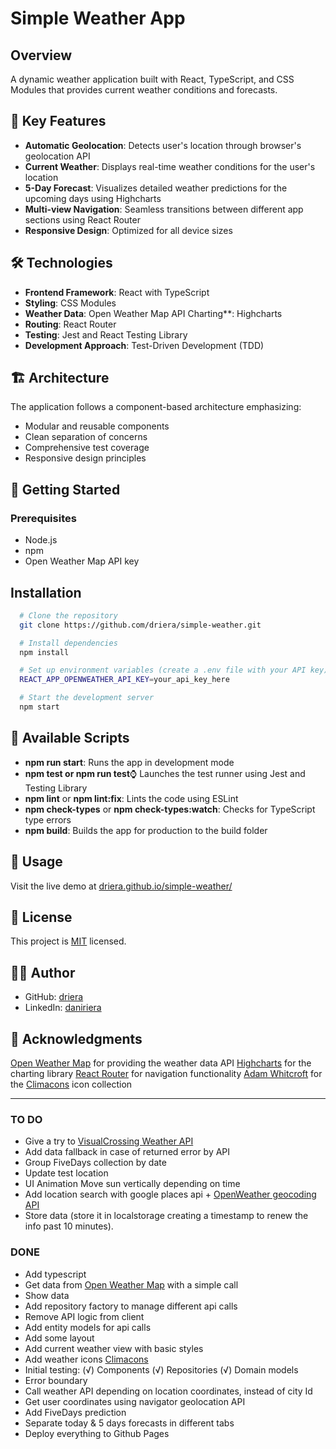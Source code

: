 # Simple Weather App
## Overview
A dynamic weather application built with React, TypeScript, and CSS Modules that provides current weather conditions and forecasts.

## 🎯 Key Features
- **Automatic Geolocation**: Detects user's location through browser's geolocation API
- **Current Weather**: Displays real-time weather conditions for the user's location
- **5-Day Forecast**: Visualizes detailed weather predictions for the upcoming days  using Highcharts
- **Multi-view Navigation**: Seamless transitions between different app sections using React Router
- **Responsive Design**: Optimized for all device sizes

## 🛠️ Technologies
- **Frontend Framework**: React with TypeScript
- **Styling**: CSS Modules
- **Weather Data**: Open Weather Map API
Charting**: Highcharts
- **Routing**: React Router
- **Testing**: Jest and React Testing Library
- **Development Approach**: Test-Driven Development (TDD)

## 🏗️ Architecture
The application follows a component-based architecture emphasizing:
- Modular and reusable components
- Clean separation of concerns
- Comprehensive test coverage
- Responsive design principles

## 🚦 Getting Started
### Prerequisites
- Node.js
- npm
- Open Weather Map API key

## Installation
```bash
  # Clone the repository
  git clone https://github.com/driera/simple-weather.git

  # Install dependencies
  npm install

  # Set up environment variables (create a .env file with your API key)
  REACT_APP_OPENWEATHER_API_KEY=your_api_key_here

  # Start the development server
  npm start
```

## 🧪 Available Scripts
- **npm run start**: Runs the app in development mode
- **npm test or npm run test**:watch: Launches the test runner using Jest and Testing Library
- **npm lint** or **npm lint:fix**: Lints the code using ESLint
- **npm check-types** or **npm check-types:watch**: Checks for TypeScript type errors
- **npm build**: Builds the app for production to the build folder

## 📱 Usage
Visit the live demo at [driera.github.io/simple-weather/](driera.github.io/simple-weather/)

## 📝 License
This project is [MIT](LICENSE) licensed.

## 👨‍💻 Author
- GitHub: [driera](https://github.com/driera)
- LinkedIn: [daniriera](https://www.linkedin.com/in/daniriera/)

## 🙏 Acknowledgments
[Open Weather Map](https://openweathermap.org/) for providing the weather data API
[Highcharts](https://www.highcharts.com/) for the charting library
[React Router](https://reactrouter.com/) for navigation functionality
[Adam Whitcroft](http://adamwhitcroft.com/) for the [Climacons](http://adamwhitcroft.com/climacons/) icon collection

--- 

### TO DO
* Give a try to [VisualCrossing Weather API](https://www.visualcrossing.com/weather-query-builder/)
* Add data fallback in case of returned error by API
* Group FiveDays collection by date
* Update test location
* UI Animation Move sun vertically depending on time
* Add location search with google places api + [OpenWeather geocoding API](https://openweathermap.org/api/geocoding-api)
* Store data (store it in localstorage creating a timestamp to renew the info past 10 minutes).

### DONE
* Add typescript
* Get data from [Open Weather Map](https://openweathermap.org) with a simple call
* Show data
* Add repository factory to manage different api calls
* Remove API logic from client
* Add entity models for api calls
* Add some layout
* Add current weather view with basic styles
* Add weather icons [Climacons](http://adamwhitcroft.com/climacons/)
* Initial testing:
  (√) Components
  (√) Repositories
  (√) Domain models
* Error boundary
* Call weather API depending on location coordinates, instead of city Id
* Get user coordinates using navigator geolocation API
* Add FiveDays prediction
* Separate today & 5 days forecasts in different tabs
* Deploy everything to Github Pages 
